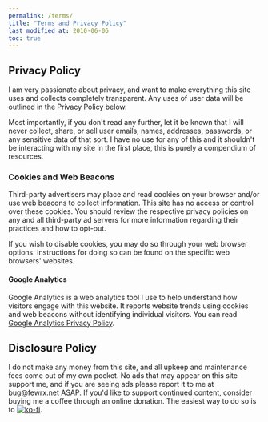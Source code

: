 ```yaml
---
permalink: /terms/
title: "Terms and Privacy Policy"
last_modified_at: 2010-06-06
toc: true
---
```


## Privacy Policy

I am very passionate about privacy, and want to make everything this site uses and collects completely transparent. Any uses of user data will be outlined in the Privacy Policy below.

Most importantly, if you don't read any further, let it be known that I will never collect, share, or sell user emails, names, addresses, passwords, or any sensitive data of that sort. I have no use for any of this and it shouldn't be interacting with my site in the first place, this is purely a compendium of resources.

### Cookies and Web Beacons

Third-party advertisers may place and read cookies on your browser and/or use web beacons to collect information. This site has no access or control over these cookies. You should review the respective privacy policies on any and all third-party ad servers for more information regarding their practices and how to opt-out.

If you wish to disable cookies, you may do so through your web browser options. Instructions for doing so can be found on the specific web browsers' websites.

#### Google Analytics

Google Analytics is a web analytics tool I use to help understand how visitors engage with this website. It reports website trends using cookies and web beacons without identifying individual visitors. You can read [Google Analytics Privacy Policy](http://www.google.com/analytics/learn/privacy.html).

## Disclosure Policy

I do not make any money from this site, and all upkeep and maintenance fees come out of my own pocket. No ads that may appear on this site support me, and if you are seeing ads please report it to me at bug@fewrx.net ASAP. If you'd like to support continued content, consider buying me a coffee through an online donation. The easiest way to do so is to [![ko-fi](https://www.ko-fi.com/img/githubbutton_sm.svg)](https://ko-fi.com/M4M5WTRP).